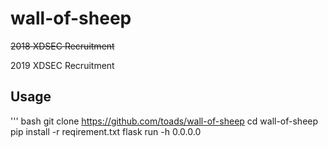 # wall-of-sheep
~~2018 XDSEC  Recruitment~~

2019 XDSEC  Recruitment
## Usage


''' bash
git clone https://github.com/toads/wall-of-sheep
cd wall-of-sheep
pip install -r reqirement.txt
flask run -h 0.0.0.0
```
